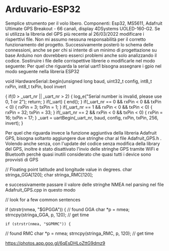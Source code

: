 # Arduvario-ESP32 
Semplice strumento per il volo libero. Componenti: Esp32, MS5611, Adafruit Ultimate GPS Breakout - 66 canali, display 4DSystems UOLED-160-G2.
Se si utilizza la libreria del GPS più recente al 26/03/2022 modificare i risperttivi file.
Non mi assumo nessuna responsabilità per il corretto funzionamento del progetto.
Successivamente posterò lo schema delle connessioni, anche se per chi si intente di un minimo di progettazione su base Arduino non dovrebbero esserci problemi anche solo analizzando il codice. Sostiruire i file delle corrispettive librerie o modificarle nel modo seguente:
Per quel che riguarda la serial uart1 bisogna assegnare i gpio nel modo seguente nella libreria ESP32

void HardwareSerial::begin(unsigned long baud, uint32_t config, int8_t rxPin, int8_t txPin, bool invert


{
    if(0 > _uart_nr || _uart_nr > 2) {
        log_e("Serial number is invalid, please use 0, 1 or 2");
        return;
    }
    if(_uart) {
        end();
    }
    if(_uart_nr == 0 && rxPin < 0 && txPin < 0) {
        rxPin = 3;
        txPin = 1;
    }
    if(_uart_nr == 1 && rxPin < 0 && txPin < 0) {
        rxPin = 32;
        txPin = 33;
    }
    if(_uart_nr == 2 && rxPin < 0 && txPin < 0) {
        rxPin = 16;
        txPin = 17;
    }
    _uart = uartBegin(_uart_nr, baud, config, rxPin, txPin, 256, invert);
}


Per quel che riguarda invece la funzione aggiuntiva della libreria Adafruit GPS, bisogna soltanto aggiungere due stringhe char al file 
Adafruit_GPS.h . Volendo anche senza, con l'update del codice senza modifica della library del GPS, inoltre è stato disattivato l'invio delle stringhe GPS tramite WiFi e Bluetooth perchè quasi inutili considerato che quasi tutti i device sono provvisti di GPS

// Floating point latitude and longitude value in degrees.
  char stringa_GGA[120];
  char stringa_RMC[120];
  
  e successivamente passare il valore delle stringhe NMEA nel parsing nel file Adafruit_GPS.cpp in questo modo
  
  // look for a few common sentences
  
  if (strstr(nmea, "$GPGGA")) {
    // found GGA
    char *p = nmea;
	strncpy(stringa_GGA, p, 120);
    // get time
    
    
    if (strstr(nmea, "$GPRMC")) {
   // found RMC
    char *p = nmea;
	strncpy(stringa_RMC, p, 120);
    // get time
    
https://photos.app.goo.gl/6qEsDHLoZttG9dmz9
